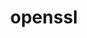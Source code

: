 ---
title: "openssl"
layout: cache
categories: [package, v0.19]
meta: {"versions": ["1.1.1s"], "compilers": ["gcc@=11.1.0", "gcc@=7.3.1", "gcc@=7.5.0", "gcc@=8.4.0", "oneapi@=2022.1.0"], "oss": ["amzn2", "ubuntu18.04", "ubuntu20.04"], "platforms": ["linux"], "targets": ["aarch64", "neoverse_n1", "x86_64", "x86_64_v3"], "stacks": ["aws-ahug", "aws-ahug-aarch64", "aws-isc", "aws-isc-aarch64", "build_systems", "data-vis-sdk", "e4s", "e4s-oneapi", "ml-cpu", "ml-cuda", "ml-rocm", "radiuss", "radiuss-aws", "radiuss-aws-aarch64", "tutorial"], "num_specs": 7, "num_specs_by_stack": {"aws-isc-aarch64": 2, "radiuss-aws-aarch64": 2, "aws-ahug-aarch64": 2, "aws-ahug": 1, "ml-rocm": 1, "aws-isc": 1, "ml-cuda": 1, "ml-cpu": 1, "radiuss-aws": 1, "tutorial": 2, "data-vis-sdk": 1, "build_systems": 1, "radiuss": 1, "e4s": 1, "e4s-oneapi": 1}}
spec_details: [{"hash": "d3sc76o4b3mvjjvs3dcctl6o3jufuhfz", "compiler": "gcc@=7.3.1", "versions": ["1.1.1s"], "os": "amzn2", "platform": "linux", "target": "aarch64", "variants": ["build_system=generic", "certs=mozilla", "~docs", "~shared"], "stacks": ["aws-isc-aarch64", "radiuss-aws-aarch64", "aws-ahug-aarch64"], "size": "-", "tarball": "https://binaries.spack.io/releases/v0.19/build_cache/linux-amzn2-aarch64/gcc-7.3.1/openssl-1.1.1s/linux-amzn2-aarch64-gcc-7.3.1-openssl-1.1.1s-d3sc76o4b3mvjjvs3dcctl6o3jufuhfz.spack"}, {"hash": "6riv5fzz6dxg2z4iiyn5bmoqrxaubw7n", "compiler": "gcc@=7.3.1", "versions": ["1.1.1s"], "os": "amzn2", "platform": "linux", "target": "neoverse_n1", "variants": ["build_system=generic", "certs=mozilla", "~docs", "~shared"], "stacks": ["aws-isc-aarch64", "radiuss-aws-aarch64", "aws-ahug-aarch64"], "size": "-", "tarball": "https://binaries.spack.io/releases/v0.19/build_cache/linux-amzn2-neoverse_n1/gcc-7.3.1/openssl-1.1.1s/linux-amzn2-neoverse_n1-gcc-7.3.1-openssl-1.1.1s-6riv5fzz6dxg2z4iiyn5bmoqrxaubw7n.spack"}, {"hash": "ubobmpfs5ahbxueexnp2l4phubdspd4z", "compiler": "gcc@=7.3.1", "versions": ["1.1.1s"], "os": "amzn2", "platform": "linux", "target": "x86_64_v3", "variants": ["build_system=generic", "certs=mozilla", "~docs", "~shared"], "stacks": ["aws-ahug", "ml-rocm", "aws-isc", "ml-cuda", "ml-cpu", "radiuss-aws"], "size": "-", "tarball": "https://binaries.spack.io/releases/v0.19/build_cache/linux-amzn2-x86_64_v3/gcc-7.3.1/openssl-1.1.1s/linux-amzn2-x86_64_v3-gcc-7.3.1-openssl-1.1.1s-ubobmpfs5ahbxueexnp2l4phubdspd4z.spack"}, {"hash": "uwlw4wregxiygolo4njivdqnmntkdrfm", "compiler": "gcc@=7.5.0", "versions": ["1.1.1s"], "os": "ubuntu18.04", "platform": "linux", "target": "x86_64", "variants": ["build_system=generic", "certs=mozilla", "~docs", "~shared"], "stacks": ["tutorial", "data-vis-sdk", "build_systems", "radiuss"], "size": "-", "tarball": "https://binaries.spack.io/releases/v0.19/build_cache/linux-ubuntu18.04-x86_64/gcc-7.5.0/openssl-1.1.1s/linux-ubuntu18.04-x86_64-gcc-7.5.0-openssl-1.1.1s-uwlw4wregxiygolo4njivdqnmntkdrfm.spack"}, {"hash": "lsoii44mw3hh4s6yqdztvibwbh3yzlgs", "compiler": "gcc@=11.1.0", "versions": ["1.1.1s"], "os": "ubuntu20.04", "platform": "linux", "target": "x86_64", "variants": ["build_system=generic", "certs=mozilla", "~docs", "~shared"], "stacks": ["e4s"], "size": "-", "tarball": "https://binaries.spack.io/releases/v0.19/build_cache/linux-ubuntu20.04-x86_64/gcc-11.1.0/openssl-1.1.1s/linux-ubuntu20.04-x86_64-gcc-11.1.0-openssl-1.1.1s-lsoii44mw3hh4s6yqdztvibwbh3yzlgs.spack"}, {"hash": "7veew4rzt6h4cbqejhtkosoc4eisiotn", "compiler": "gcc@=8.4.0", "versions": ["1.1.1s"], "os": "ubuntu18.04", "platform": "linux", "target": "x86_64", "variants": ["build_system=generic", "certs=mozilla", "~docs", "~shared"], "stacks": ["tutorial"], "size": "-", "tarball": "https://binaries.spack.io/releases/v0.19/build_cache/linux-ubuntu18.04-x86_64/gcc-8.4.0/openssl-1.1.1s/linux-ubuntu18.04-x86_64-gcc-8.4.0-openssl-1.1.1s-7veew4rzt6h4cbqejhtkosoc4eisiotn.spack"}, {"hash": "76rkah2x6vqo2eakhjrvgg4rnvduoo2x", "compiler": "oneapi@=2022.1.0", "versions": ["1.1.1s"], "os": "ubuntu20.04", "platform": "linux", "target": "x86_64", "variants": ["build_system=generic", "certs=mozilla", "~docs", "~shared"], "stacks": ["e4s-oneapi"], "size": "-", "tarball": "https://binaries.spack.io/releases/v0.19/build_cache/linux-ubuntu20.04-x86_64/oneapi-2022.1.0/openssl-1.1.1s/linux-ubuntu20.04-x86_64-oneapi-2022.1.0-openssl-1.1.1s-76rkah2x6vqo2eakhjrvgg4rnvduoo2x.spack"}]
---